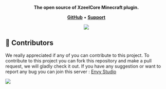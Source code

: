 <p align="center">
  <strong>The open source of XzeelCore Minecraft plugin.</strong>
  </p>

<p align="center">
    <a href="https://github.com/Xzeel/XzeelCore"><b>GitHub</b></a> •
    <a href="https://discord.gg/UF8dSpCkFa"><b>Support</b></a>
</p>

<p align="center"> 
  <a href="https://discord.gg/SnnbztmqyR" target="_blank"> <img src="https://discordapp.com/api/guilds/1229380865167986718/widget.png?style=banner2"/> </a>
</p>

## 👥 Contributors
We really appreciated if any of you can contribute to this project. To contribute to this project you can fork this repository and make a pull request, we will gladly check it out. If you have any suggestion or want to report any bug you can join this server : [Envy Studio](https://discord.gg/UF8dSpCkFa)

<a href="https://github.com/Xzeel/XzeelCore/graphs/contributors">
  <img src="https://contributors-img.web.app/image?repo=xzeel/xzeelcore" />
</a>

